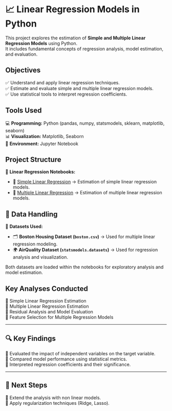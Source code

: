 # 📈 Linear Regression Models in Python

This project explores the estimation of **Simple and Multiple Linear Regression Models** using Python.  
It includes fundamental concepts of regression analysis, model estimation, and evaluation.

##  Objectives

✅ Understand and apply linear regression techniques.  
✅ Estimate and evaluate simple and multiple linear regression models.  
✅ Use statistical tools to interpret regression coefficients.  

##  Tools Used

💻 **Programming:** Python (pandas, numpy, statsmodels, sklearn, matplotlib, seaborn)  
📊 **Visualization:** Matplotlib, Seaborn  
📓 **Environment:** Jupyter Notebook  

## Project Structure

📌 **Linear Regression Notebooks:**  
- 📖 [Simple Linear Regression](https://github.com/JoseAuza99/data-analytics-portfolio/blob/main/Linear_Regression/Lab%203.1%20Estimaci%C3%B3n%20modelos%20de%20regresi%C3%B3n%20lineal%20simple%20en%20Python.ipynb) → Estimation of simple linear regression models.  
- 📖 [Multiple Linear Regression](https://github.com/JoseAuza99/data-analytics-portfolio/blob/main/Linear_Regression/Lab%203.2%20Estimaci%C3%B3n%20modelos%20de%20regresi%C3%B3n%20lineal%20m%C3%BAltiple%20en%20Python.ipynb) → Estimation of multiple linear regression models.  

## 📌 Data Handling
📂 **Datasets Used:**  
- 🗂 **Boston Housing Dataset (`boston.csv`)** → Used for multiple linear regression modeling.  
- 🌍 **AirQuality Dataset (`statsmodels.datasets`)** → Used for regression analysis and visualization.  

Both datasets are loaded within the notebooks for exploratory analysis and model estimation.
  

##  Key Analyses Conducted  
🔹 Simple Linear Regression Estimation  
🔹 Multiple Linear Regression Estimation  
🔹 Residual Analysis and Model Evaluation  
🔹 Feature Selection for Multiple Regression Models  

---

## 🔍 Key Findings  
🔹 Evaluated the impact of independent variables on the target variable.  
🔹 Compared model performance using statistical metrics.  
🔹 Interpreted regression coefficients and their significance.  

---

## 📌 Next Steps  

🔹 Extend the analysis with non linear models.  
🔹 Apply regularization techniques (Ridge, Lasso).  
  



